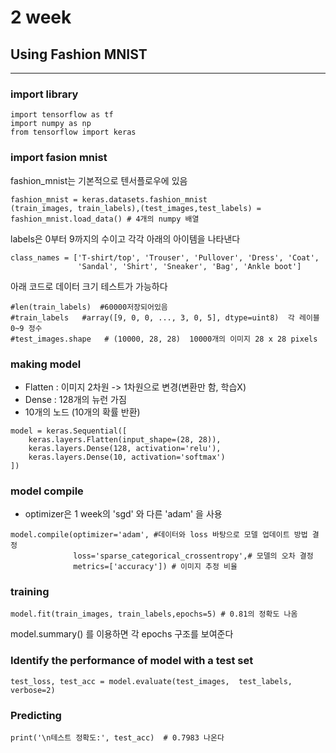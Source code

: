 # 2 week  
## Using Fashion MNIST
***
### import library

~~~
import tensorflow as tf
import numpy as np
from tensorflow import keras
~~~
### import fasion mnist
fashion_mnist는 기본적으로 텐서플로우에 있음
~~~
fashion_mnist = keras.datasets.fashion_mnist
(train_images, train_labels),(test_images,test_labels) = fashion_mnist.load_data() # 4개의 numpy 배열
~~~

labels은 0부터 9까지의 수이고 각각 아래의 아이템을 나타낸다
~~~
class_names = ['T-shirt/top', 'Trouser', 'Pullover', 'Dress', 'Coat',
               'Sandal', 'Shirt', 'Sneaker', 'Bag', 'Ankle boot']
~~~

아래 코드로 데이터 크기 테스트가 가능하다
~~~
#len(train_labels)  #60000저장되어있음
#train_labels   #array([9, 0, 0, ..., 3, 0, 5], dtype=uint8)  각 레이블 0~9 정수
#test_images.shape   # (10000, 28, 28)  10000개의 이미지 28 x 28 pixels
~~~

### making model
- Flatten : 이미지 2차원 -> 1차원으로 변경(변환만 함, 학습X)
- Dense : 128개의 뉴런 가짐
- 10개의 노드 (10개의 확률 반환)

~~~
model = keras.Sequential([
    keras.layers.Flatten(input_shape=(28, 28)),
    keras.layers.Dense(128, activation='relu'),
    keras.layers.Dense(10, activation='softmax')
])
~~~
### model compile
- optimizer은 1 week의 'sgd' 와 다른 'adam' 을 사용
     
~~~
model.compile(optimizer='adam', #데이터와 loss 바탕으로 모델 업데이트 방법 결정
              loss='sparse_categorical_crossentropy',# 모델의 오차 결정 
              metrics=['accuracy']) # 이미지 추정 비율 
~~~

### training
~~~
model.fit(train_images, train_labels,epochs=5) # 0.81의 정확도 나옴
~~~
model.summary() 를 이용하면 각 epochs 구조를 보여준다

### Identify the performance of model with a test set
~~~
test_loss, test_acc = model.evaluate(test_images,  test_labels, verbose=2)
~~~

### Predicting
~~~
print('\n테스트 정확도:', test_acc)  # 0.7983 나온다
~~~